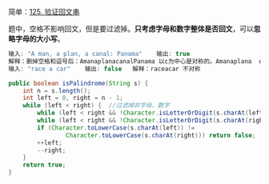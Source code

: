 简单：[125. 验证回文串](https://leetcode-cn.com/problems/valid-palindrome/)

题中，空格不影响回文，但是要过滤掉。**只考虑字母和数字整体是否回文**，可以**忽略字母的大小写**。

```js
输入: "A man, a plan, a canal: Panama"	输出: true	
解释：删掉空格和逗号后：AmanaplanacanalPanama 以c为中心是对称的。Amanaplana  c  analPanama
输入: "race a car"	输出: false	解释：raceacar 不对称
```

````java
public boolean isPalindrome(String s) {
    int n = s.length();
    int left = 0, right = n - 1;
    while (left < right) {	//过滤掉非字母、数字
        while (left < right && !Character.isLetterOrDigit(s.charAt(left))) ++left;
        while (left < right && !Character.isLetterOrDigit(s.charAt(right))) --right;
        if (Character.toLowerCase(s.charAt(left)) != 
            	Character.toLowerCase(s.charAt(right))) return false;
        ++left;
        --right;
    }
    return true;
}
````

